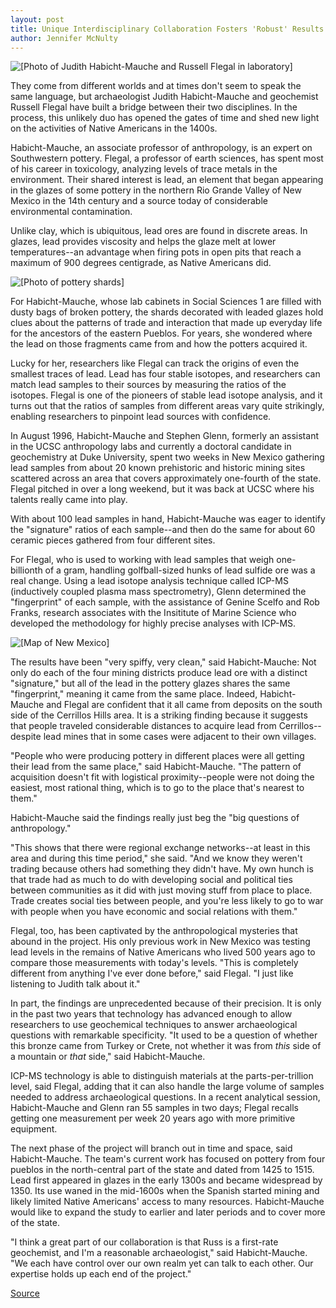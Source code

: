 ```yaml
---
layout: post
title: Unique Interdisciplinary Collaboration Fosters 'Robust' Results
author: Jennifer McNulty
---
```


![\[Photo of Judith Habicht-Mauche and Russell Flegal in laboratory\]][1]

They come from different worlds and at times don't seem to speak the same language, but archaeologist Judith Habicht-Mauche and geochemist Russell Flegal have built a bridge between their two disciplines. In the process, this unlikely duo has opened the gates of time and shed new light on the activities of Native Americans in the 1400s.

Habicht-Mauche, an associate professor of anthropology, is an expert on Southwestern pottery. Flegal, a professor of earth sciences, has spent most of his career in toxicology, analyzing levels of trace metals in the environment. Their shared interest is lead, an element that began appearing in the glazes of some pottery in the northern Rio Grande Valley of New Mexico in the 14th century and a source today of considerable environmental contamination.

Unlike clay, which is ubiquitous, lead ores are found in discrete areas. In glazes, lead provides viscosity and helps the glaze melt at lower temperatures--an advantage when firing pots in open pits that reach a maximum of 900 degrees centigrade, as Native Americans did.

![\[Photo of pottery shards\]][2] 

For Habicht-Mauche, whose lab cabinets in Social Sciences 1 are filled with dusty bags of broken pottery, the shards decorated with leaded glazes hold clues about the patterns of trade and interaction that made up everyday life for the ancestors of the eastern Pueblos. For years, she wondered where the lead on those fragments came from and how the potters acquired it.

Lucky for her, researchers like Flegal can track the origins of even the smallest traces of lead. Lead has four stable isotopes, and researchers can match lead samples to their sources by measuring the ratios of the isotopes. Flegal is one of the pioneers of stable lead isotope analysis, and it turns out that the ratios of samples from different areas vary quite strikingly, enabling researchers to pinpoint lead sources with confidence.

In August 1996, Habicht-Mauche and Stephen Glenn, formerly an assistant in the UCSC anthropology labs and currently a doctoral candidate in geochemistry at Duke University, spent two weeks in New Mexico gathering lead samples from about 20 known prehistoric and historic mining sites scattered across an area that covers approximately one-fourth of the state. Flegal pitched in over a long weekend, but it was back at UCSC where his talents really came into play.

With about 100 lead samples in hand, Habicht-Mauche was eager to identify the "signature" ratios of each sample--and then do the same for about 60 ceramic pieces gathered from four different sites.

For Flegal, who is used to working with lead samples that weigh one-billionth of a gram, handling golfball-sized hunks of lead sulfide ore was a real change. Using a lead isotope analysis technique called ICP-MS (inductively coupled plasma mass spectrometry), Glenn determined the "fingerprint" of each sample, with the assistance of Genine Scelfo and Rob Franks, research associates with the Insititute of Marine Science who developed the methodology for highly precise analyses with ICP-MS.

![\[Map of New Mexico\]][3]

The results have been "very spiffy, very clean," said Habicht-Mauche: Not only do each of the four mining districts produce lead ore with a distinct "signature," but all of the lead in the pottery glazes shares the same "fingerprint," meaning it came from the same place. Indeed, Habicht-Mauche and Flegal are confident that it all came from deposits on the south side of the Cerrillos Hills area. It is a striking finding because it suggests that people traveled considerable distances to acquire lead from Cerrillos--despite lead mines that in some cases were adjacent to their own villages.

"People who were producing pottery in different places were all getting their lead from the same place," said Habicht-Mauche. "The pattern of acquisition doesn't fit with logistical proximity--people were not doing the easiest, most rational thing, which is to go to the place that's nearest to them."

Habicht-Mauche said the findings really just beg the "big questions of anthropology."

"This shows that there were regional exchange networks--at least in this area and during this time period," she said. "And we know they weren't trading because others had something they didn't have. My own hunch is that trade had as much to do with developing social and political ties between communities as it did with just moving stuff from place to place. Trade creates social ties between people, and you're less likely to go to war with people when you have economic and social relations with them."

Flegal, too, has been captivated by the anthropological mysteries that abound in the project. His only previous work in New Mexico was testing lead levels in the remains of Native Americans who lived 500 years ago to compare those measurements with today's levels. "This is completely different from anything I've ever done before," said Flegal. "I just like listening to Judith talk about it."

In part, the findings are unprecedented because of their precision. It is only in the past two years that technology has advanced enough to allow researchers to use geochemical techniques to answer archaeological questions with remarkable specificity. "It used to be a question of whether this bronze came from Turkey or Crete, not whether it was from _this_ side of a mountain or _that_ side," said Habicht-Mauche.

ICP-MS technology is able to distinguish materials at the parts-per-trillion level, said Flegal, adding that it can also handle the large volume of samples needed to address archaeological questions. In a recent analytical session, Habicht-Mauche and Glenn ran 55 samples in two days; Flegal recalls getting one measurement per week 20 years ago with more primitive equipment.

The next phase of the project will branch out in time and space, said Habicht-Mauche. The team's current work has focused on pottery from four pueblos in the north-central part of the state and dated from 1425 to 1515. Lead first appeared in glazes in the early 1300s and became widespread by 1350. Its use waned in the mid-1600s when the Spanish started mining and likely limited Native Americans' access to many resources. Habicht-Mauche would like to expand the study to earlier and later periods and to cover more of the state.

"I think a great part of our collaboration is that Russ is a first-rate geochemist, and I'm a reasonable archaeologist," said Habicht-Mauche. "We each have control over our own realm yet can talk to each other. Our expertise holds up each end of the project."

[1]: http://www1.ucsc.edu/oncampus/art/habicht_flegal.97-09-01.gif
[2]: http://www1.ucsc.edu/oncampus/art/pottery.shards.97-09-01.gif
[3]: http://www1.ucsc.edu/oncampus/art/pottery.map.97-09-01.gif

[Source](http://www1.ucsc.edu/oncampus/currents/97-09-01/pottery.htm "Permalink to Lead in Native American pottery: 09-01-97")
